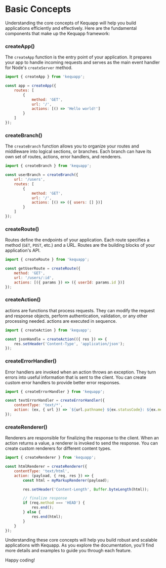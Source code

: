 # Basic Concepts

Understanding the core concepts of Kequapp will help you build applications efficiently and effectively. Here are the fundamental components that make up the Kequapp framework:

### createApp()

The `createApp` function is the entry point of your application. It prepares your app to handle incoming requests and serves as the main event handler for Node's `createServer` method.

```javascript
import { createApp } from 'kequapp';

const app = createApp({
    routes: [
        {
            method: 'GET',
            url: '/',
            actions: [() => 'Hello world!']
        }
    ]
});
```

### createBranch()

The `createBranch` function allows you to organize your routes and middleware into logical sections, or branches. Each branch can have its own set of routes, actions, error handlers, and renderers.

```javascript
import { createBranch } from 'kequapp';

const userBranch = createBranch({
    url: '/users',
    routes: [
        {
            method: 'GET',
            url: '/',
            actions: [() => ({ users: [] })]
        }
    ]
});
```

### createRoute()

Routes define the endpoints of your application. Each route specifies a method (`GET`, `POST`, etc.) and a URL. Routes are the building blocks of your application's API.

```javascript
import { createRoute } from 'kequapp';

const getUserRoute = createRoute({
    method: 'GET',
    url: '/users/:id',
    actions: [({ params }) => ({ userId: params.id })]
});
```

### createAction()

actions are functions that process requests. They can modify the request and response objects, perform authentication, validation, or any other processing needed. actions are executed in sequence.

```javascript
import { createAction } from 'kequapp';

const jsonHandle = createAction(({ res }) => {
    res.setHeader('Content-Type', 'application/json');
});
```

### createErrorHandler()

Error handlers are invoked when an action throws an exception. They turn errors into useful information that is sent to the client. You can create custom error handlers to provide better error responses.

```javascript
import { createErrorHandler } from 'kequapp';

const textErrorHandler = createErrorHandler({
    contentType: 'text/*',
    action: (ex, { url }) => `${url.pathname} ${ex.statusCode}: ${ex.message}`
});
```

### createRenderer()

Renderers are responsible for finalizing the response to the client. When an action returns a value, a renderer is invoked to send the response. You can create custom renderers for different content types.

```javascript
import { createRenderer } from 'kequapp';

const htmlRenderer = createRenderer({
    contentType: 'text/html',
    action: (payload, { req, res }) => {
        const html = myMarkupRenderer(payload);

        res.setHeader('Content-Length', Buffer.byteLength(html));

        // finalize response
        if (req.method === 'HEAD') {
            res.end();
        } else {
            res.end(html);
        }
    }
});
```

Understanding these core concepts will help you build robust and scalable applications with Kequapp. As you explore the documentation, you'll find more details and examples to guide you through each feature.

Happy coding!
